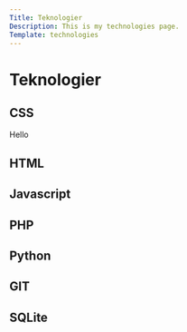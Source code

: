 ```yaml
---
Title: Teknologier
Description: This is my technologies page.
Template: technologies
---
```


<i class="fas fa-memory" aria-hidden="true"></i> Teknologier
==========================

<div class="box" style="grid-column: span 1;">
<h2>CSS</h2>

Hello
</div>

<div class="box" style="grid-column: span 2;">
<h2>HTML</h2>
</div>

<div class="box" style="grid-column: span 2;">
<h2>Javascript</h2>
</div>

<div class="box" style="grid-column: span 1;">
<h2>PHP</h2>
</div>

<div class="box" style="grid-column: span 3;">
<h2>Python</h2>
</div>

<div class="box" style="grid-column: span 1;">
<h2>GIT</h2>
</div>

<div class="box wide" style="grid-column: span 2;">
<h2>SQLite</h2>
</div>

<script type="text/javascript">
    /* make all the .box link to another page */

</script>